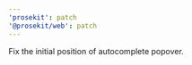 ```yaml
---
'prosekit': patch
'@prosekit/web': patch
---
```


Fix the initial position of autocomplete popover.
